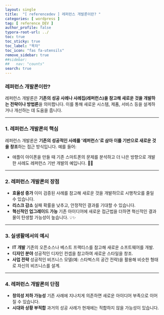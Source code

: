 ```yaml
---
layout: single
title:  "[ referencedev ] 레퍼런스 개발론이란? "
categories: [ wordpress ]
tag: [ reference_DEV ]
author_profile: false
typora-root-url: ../
toc: true
toc_sticky: true
toc_label: "목차"
toc_icon: "fas fa-utensils" 
remove_sidebar: true
##sidebar:
##   nav: "counts"
search: true
---
```


### 레퍼런스 개발론이란?

레퍼런스 개발론은 **기존의 성공 사례나 사례집(레퍼런스)을 참고해 새로운 것을 개발하는 전략이나 방법론**을 의미합니다. 이를 통해 새로운 시스템, 제품, 서비스 등을 설계하거나 개선하는 데 도움을 줍니다.

------

### **1. 레퍼런스 개발론의 핵심**

레퍼런스 개발론은 **기존의 성공적인 사례를 '레퍼런스'로 삼아 이를 기반으로 새로운 것을 창조**하는 접근 방식입니다.
예를 들어:

- 애플이 아이폰을 만들 때 기존 스마트폰의 문제를 분석하고 더 나은 방향으로 개발한 사례도 레퍼런스 기반 개발의 예입니다. 🍎📱

------

### **2. 레퍼런스 개발론의 장점**

- **효율성 증가**
  이미 검증된 사례를 참고해 새로운 것을 개발하므로 시행착오를 줄일 수 있습니다.
- **리스크 감소**
  실패 확률을 낮추고, 안정적인 결과를 기대할 수 있습니다.
- **혁신적인 업그레이드 가능**
  기존 아이디어에 새로운 접근법을 더하면 혁신적인 결과물이 탄생할 가능성이 높습니다. 💡✨

------

### **3. 실생활에서의 예시**

- **IT 개발**
  기존의 오픈소스나 베스트 프랙티스를 참고해 새로운 소프트웨어를 개발.
- **디자인 분야**
  성공적인 디자인 컨셉을 참고하여 새로운 스타일을 창조.
- **사업 전략**
  성공적인 비즈니스 모델(예: 스타벅스의 공간 전략)을 활용해 비슷한 형태로 자신의 비즈니스를 설계.

------

### **4. 레퍼런스 개발론의 단점**

- **창의성 저하 가능성**
  기존 사례에 지나치게 의존하면 새로운 아이디어 부족으로 이어질 수 있습니다.
- **시대와 상황 부적합**
  과거의 성공 사례가 현재에는 적합하지 않을 가능성이 있습니다.